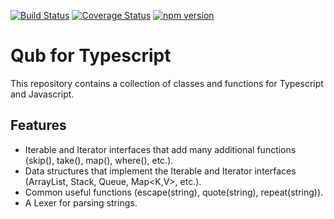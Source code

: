 [![Build Status](https://travis-ci.org/danschultequb/qub-typescript.svg?branch=master)](https://travis-ci.org/danschultequb/qub-typescript)
[![Coverage Status](https://coveralls.io/repos/github/danschultequb/qub-typescript/badge.svg)](https://coveralls.io/github/danschultequb/qub-typescript)
[![npm version](https://badge.fury.io/js/qub.svg)](https://badge.fury.io/js/qub)

# Qub for Typescript

This repository contains a collection of classes and functions for Typescript and Javascript.

## Features

- Iterable<T> and Iterator<T> interfaces that add many additional functions (skip(), take(), map(), where(), etc.).
- Data structures that implement the Iterable<T> and Iterator<T> interfaces (ArrayList<T>, Stack<T>, Queue<T>, Map<K,V>, etc.).
- Common useful functions (escape(string), quote(string), repeat(string)).
- A Lexer for parsing strings.
